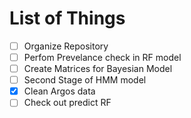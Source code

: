 # List of Things

- [ ] Organize Repository
- [ ] Perfom Prevelance check in RF model
- [ ] Create Matrices for Bayesian Model
- [ ] Second Stage of HMM model
- [X] Clean Argos data
- [ ] Check out predict RF
